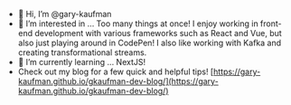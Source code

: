 - 👋 Hi, I’m @gary-kaufman
- 👀 I’m interested in ... Too many things at once! I enjoy working in front-end development with various frameworks such as React and Vue, but also just playing around in CodePen! I also like working with Kafka and creating transformational streams.
- 🌱 I’m currently learning ... NextJS!
- Check out my blog for a few quick and helpful tips! [https://gary-kaufman.github.io/gkaufman-dev-blog/](https://gary-kaufman.github.io/gkaufman-dev-blog/)

